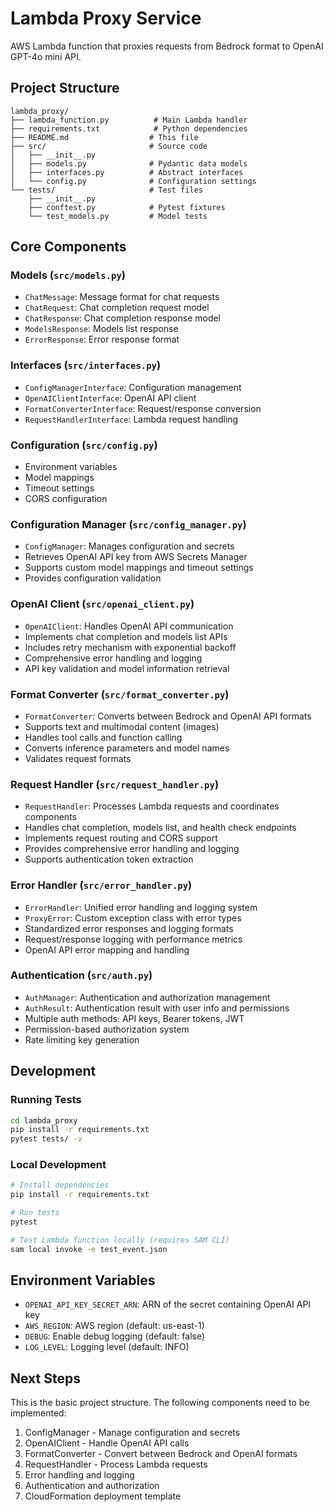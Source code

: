 # Lambda Proxy Service

AWS Lambda function that proxies requests from Bedrock format to OpenAI GPT-4o mini API.

## Project Structure

```
lambda_proxy/
├── lambda_function.py          # Main Lambda handler
├── requirements.txt            # Python dependencies
├── README.md                  # This file
├── src/                       # Source code
│   ├── __init__.py
│   ├── models.py              # Pydantic data models
│   ├── interfaces.py          # Abstract interfaces
│   └── config.py              # Configuration settings
└── tests/                     # Test files
    ├── __init__.py
    ├── conftest.py            # Pytest fixtures
    └── test_models.py         # Model tests
```

## Core Components

### Models (`src/models.py`)
- `ChatMessage`: Message format for chat requests
- `ChatRequest`: Chat completion request model
- `ChatResponse`: Chat completion response model
- `ModelsResponse`: Models list response
- `ErrorResponse`: Error response format

### Interfaces (`src/interfaces.py`)
- `ConfigManagerInterface`: Configuration management
- `OpenAIClientInterface`: OpenAI API client
- `FormatConverterInterface`: Request/response conversion
- `RequestHandlerInterface`: Lambda request handling

### Configuration (`src/config.py`)
- Environment variables
- Model mappings
- Timeout settings
- CORS configuration

### Configuration Manager (`src/config_manager.py`)
- `ConfigManager`: Manages configuration and secrets
- Retrieves OpenAI API key from AWS Secrets Manager
- Supports custom model mappings and timeout settings
- Provides configuration validation

### OpenAI Client (`src/openai_client.py`)
- `OpenAIClient`: Handles OpenAI API communication
- Implements chat completion and models list APIs
- Includes retry mechanism with exponential backoff
- Comprehensive error handling and logging
- API key validation and model information retrieval

### Format Converter (`src/format_converter.py`)
- `FormatConverter`: Converts between Bedrock and OpenAI API formats
- Supports text and multimodal content (images)
- Handles tool calls and function calling
- Converts inference parameters and model names
- Validates request formats

### Request Handler (`src/request_handler.py`)
- `RequestHandler`: Processes Lambda requests and coordinates components
- Handles chat completion, models list, and health check endpoints
- Implements request routing and CORS support
- Provides comprehensive error handling and logging
- Supports authentication token extraction

### Error Handler (`src/error_handler.py`)
- `ErrorHandler`: Unified error handling and logging system
- `ProxyError`: Custom exception class with error types
- Standardized error responses and logging formats
- Request/response logging with performance metrics
- OpenAI API error mapping and handling

### Authentication (`src/auth.py`)
- `AuthManager`: Authentication and authorization management
- `AuthResult`: Authentication result with user info and permissions
- Multiple auth methods: API keys, Bearer tokens, JWT
- Permission-based authorization system
- Rate limiting key generation

## Development

### Running Tests
```bash
cd lambda_proxy
pip install -r requirements.txt
pytest tests/ -v
```

### Local Development
```bash
# Install dependencies
pip install -r requirements.txt

# Run tests
pytest

# Test Lambda function locally (requires SAM CLI)
sam local invoke -e test_event.json
```

## Environment Variables

- `OPENAI_API_KEY_SECRET_ARN`: ARN of the secret containing OpenAI API key
- `AWS_REGION`: AWS region (default: us-east-1)
- `DEBUG`: Enable debug logging (default: false)
- `LOG_LEVEL`: Logging level (default: INFO)

## Next Steps

This is the basic project structure. The following components need to be implemented:

1. ConfigManager - Manage configuration and secrets
2. OpenAIClient - Handle OpenAI API calls
3. FormatConverter - Convert between Bedrock and OpenAI formats
4. RequestHandler - Process Lambda requests
5. Error handling and logging
6. Authentication and authorization
7. CloudFormation deployment template